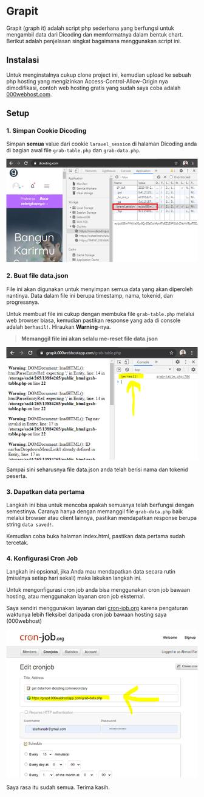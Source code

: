 # Grapit

Grapit (graph it) adalah script php sederhana yang berfungsi untuk mengambil data dari Dicoding dan memformatnya dalam bentuk chart.  Berikut adalah penjelasan singkat bagaimana menggunakan script ini.

## Instalasi
Untuk menginstalnya cukup clone project ini, kemudian upload ke sebuah php hosting yang mengizinkan Access-Control-Allow-Origin nya dimodifikasi, contoh web hosting gratis yang sudah saya coba adalah [000webhost.com](https://000webhost.com).

## Setup

### 1. Simpan Cookie Dicoding

Simpan **semua** value dari cookie `laravel_session` di halaman Dicoding anda di bagian awal file `grab-table.php` dan `grab-data.php`.

![Tempat cookie laravel_session](images/laravel-cookie.jpg)

### 2. Buat file data.json

File ini akan digunakan untuk menyimpan semua data yang akan diperoleh nantinya. Data dalam file ini berupa timestamp, nama, tokenid, dan progressnya.

Untuk membuat file ini cukup dengan membuka file `grab-table.php` melalui web browser biasa, kemudian pastikan response yang ada di console adalah `berhasil!`. Hiraukan **Warning**-nya.

> **Memanggil file ini akan selalu me-reset file data.json**

![respon di console berupa string berhasil](images/console-berhasil.png)


Sampai sini seharusnya file data.json anda telah berisi nama dan tokenid peserta.

### 3.  Dapatkan data pertama

Langkah ini bisa untuk mencoba apakah semuanya telah berfungsi dengan semestinya. Caranya hanya dengan memanggil file `grab-data.php` baik melalui browser atau client lainnya, pastikan mendapatkan response berupa string `data saved!`.

Kemudian coba buka halaman index.html, pastikan data pertama sudah tercetak.

### 4. Konfigurasi Cron Job

Langkah ini opsional,  jika Anda mau mendapatkan data secara rutin (misalnya setiap hari sekali) maka lakukan langkah ini.

Untuk mengonfigurasi cron job anda bisa menggunakan cron job bawaan hosting, atau menggunakan layanan cron job eksternal.

Saya sendiri menggunakan layanan dari [cron-job.org](https://cron-job.org) karena pengaturan waktunya lebih fleksibel daripada cron job bawaan hosting saya (000webhost) 

![contoh cron job saya](images/cronjob.png)

Saya rasa itu sudah semua. Terima kasih.
